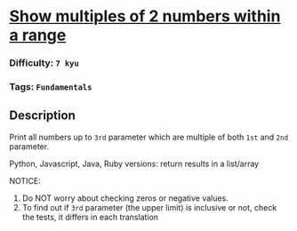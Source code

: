 # [Show multiples of 2 numbers within a range](https://www.codewars.com/kata/583989556754d6f4c700018e)

### Difficulty: `7 kyu`

### Tags: `Fundamentals`

## Description

Print all numbers up to `3rd` parameter which are multiple of both `1st` and `2nd` parameter.

Python, Javascript, Java, Ruby versions: return results in a list/array

NOTICE:

1. Do NOT worry about checking zeros or negative values.
2. To find out if `3rd` parameter (the upper limit) is inclusive or not, check the tests, it differs in each translation
